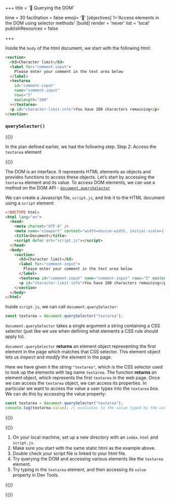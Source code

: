 +++
title = '🔎 Querying the DOM'

time = 30
facilitation = false
emoji= '🧩'
[objectives]
    1='Access elements in the DOM using selector methods'
[build]
  render = 'never'
  list = 'local'
  publishResources = false

+++

Inside the `body` of the html document, we start with the following html:

```html
<section>
  <h3>Character limit</h3>
  <label for="comment-input">
    Please enter your comment in the text area below
  </label>
  <textarea
    id="comment-input"
    name="comment-input"
    rows="5"
    maxlength="200"
  ></textarea>
  <p id="character-limit-info">You have 200 characters remaining</p>
</section>
```

### `querySelector()`

{{<note title="recall" type="tip">}}

In the plan defined earlier, we had the following step:
Step 2: Access the `textarea` element

{{</note>}}

The DOM is an interface. It represents HTML elements as objects and provides functions to access these objects. Let’s start by accessing the `textarea` element and its value. To access DOM elements, we can use a method on the DOM API - [`document.querySelector`](https://developer.mozilla.org/en-US/docs/Web/API/Document/querySelector)

We can create a Javascript file, `script.js`, and link it to the HTML document using a `script` element:

```html {linenos=table,linenostart=1 hl_lines=["7"]}
<!DOCTYPE html>
<html lang="en">
  <head>
    <meta charset="UTF-8" />
    <meta name="viewport" content="width=device-width, initial-scale=1.0" />
    <title>Document</title>
    <script defer src="script.js"></script>
  </head>
  <body>
    <section>
      <h3>Character limit</h3>
      <label for="comment-input">
        Please enter your comment in the text area below
      </label>
      <textarea id="comment-input" name="comment-input" rows="5" maxlength="200"></textarea>
      <p id="character-limit-info">You have 200 characters remaining</p>
    </section>
  </body>
</html>
```

Inside `script.js`, we can call `document.querySelector`:

```js
const textarea = document.querySelector("textarea");
```

`document.querySelector` takes a single argument a string containing a CSS selector (just like we use when defining what elements a CSS rule should apply to).

`document.querySelector` **returns** an element object representing the first element in the page which matches that CSS selector. This element object lets us _inspect_ and _modify_ the element in the page.

Here we have given it the string `"textarea"`, which is the CSS selector used to look up the elements with tag name `textarea`. The function **returns** an element object, which represents the first `textarea` in the web page. Once we can access the `textarea` object, we can access its properties. In particular we want to access the value a user types into the `textarea` box. We can do this by accessing the value property:

```js
const textarea = document.querySelector("textarea");
console.log(textarea.value); // evaluates to the value typed by the user
```

{{<tabs>}}

{{<tab name="🖲️ Follow along">}}

1. On your local machine, set up a new directory with an `index.html` and `script.js`.
2. Make sure you start with the same static html as the example above.
3. Double check your script file is linked to your html file.
4. Try querying the DOM and accessing various elements like the `textarea` element.
5. Try typing in the `textarea` element, and then accessing its `value` property in Dev Tools.

{{</tab>}}

{{</tabs>}}
